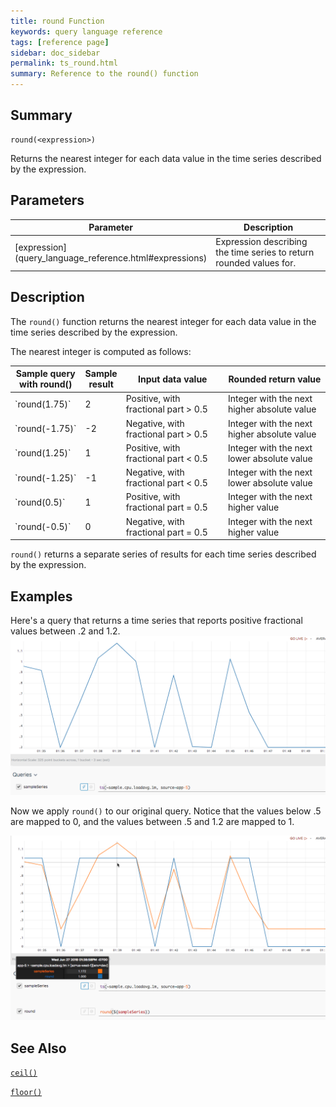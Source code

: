 ```yaml
---
title: round Function
keywords: query language reference
tags: [reference page]
sidebar: doc_sidebar
permalink: ts_round.html
summary: Reference to the round() function
---
```

## Summary
```
round(<expression>)
```
Returns the nearest integer for each data value in the time series described by the expression. 

## Parameters
<table>
<tbody>
<thead>
<tr><th width="20%">Parameter</th><th width="80%">Description</th></tr>
</thead>
<tr>
<td markdown="span"> [expression](query_language_reference.html#expressions)</td>
<td>Expression describing the time series to return rounded values for. </td></tr>
</tbody>
</table>


## Description

The `round()` function returns the nearest integer for each data value in the time series described by the expression. 

The nearest integer is computed as follows:

<table>
<tbody>
<thead>
<tr><th width="20%">Sample query with round()</th><th width="10%">Sample result</th><th width="35%">Input data value</th><th width="35%">Rounded return value</th></tr>
</thead>
<tr><td markdown="span">`round(1.75)`</td> <td>2 </td> <td>Positive, with fractional part &gt; 0.5</td><td>Integer with the next higher absolute value</td></tr>
<tr><td markdown="span">`round(-1.75)`</td><td>-2 </td> <td>Negative, with fractional part &gt; 0.5</td><td>Integer with the next higher absolute value</td></tr>
<tr><td markdown="span">`round(1.25)`</td><td>1 </td> <td>Positive, with fractional part &lt; 0.5</td><td>Integer with the next lower absolute value</td></tr>
<tr><td markdown="span">`round(-1.25)`</td><td>-1 </td> <td>Negative, with fractional part &lt; 0.5</td><td>Integer with the next lower absolute value</td></tr>
<tr><td markdown="span">`round(0.5)`</td><td>1 </td> <td>Positive, with fractional part = 0.5</td><td>Integer with the next higher value</td></tr>
<tr><td markdown="span">`round(-0.5)`</td><td>0 </td> <td>Negative, with fractional part = 0.5</td><td>Integer with the next higher value</td></tr>
</tbody>
</table>

`round()` returns a separate series of results for each time series described by the expression.

## Examples

Here's a query that returns a time series that reports positive fractional values between .2 and 1.2. 
![round before](images/ts_round_before.png)

Now we apply `round()` to our original query. Notice that the values below .5 are mapped to 0, and the values between .5 and 1.2 are mapped to 1.
  
![round after](images/ts_round_after.png)

## See Also

[`ceil()`](ts_ceil.html)

[`floor()`](ts_floor.html)
